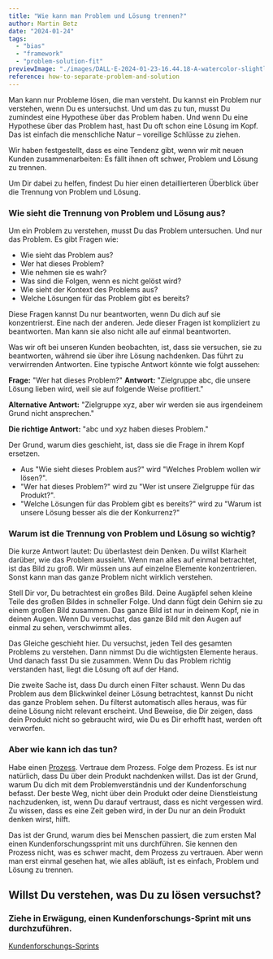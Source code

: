 ```yaml
---
title: "Wie kann man Problem und Lösung trennen?"
author: Martin Betz
date: "2024-01-24"
tags:
  - "bias"
  - "framework"
  - "problem-solution-fit"
previewImage: "./images/DALL·E-2024-01-23-16.44.18-A-watercolor-slightly-geometric-styled-painting-depicting-a-magnifying-glass-and-a-cogwheel-crushing-into-each-other.-This-scene-symbolizes-the-confl.png"
reference: how-to-separate-problem-and-solution
---
```


Man kann nur Probleme lösen, die man versteht. Du kannst ein Problem nur verstehen, wenn Du es untersuchst. Und um das zu tun, musst Du zumindest eine Hypothese über das Problem haben. Und wenn Du eine Hypothese über das Problem hast, hast Du oft schon eine Lösung im Kopf. Das ist einfach die menschliche Natur – voreilige Schlüsse zu ziehen.

Wir haben festgestellt, dass es eine Tendenz gibt, wenn wir mit neuen Kunden zusammenarbeiten: Es fällt ihnen oft schwer, Problem und Lösung zu trennen.

Um Dir dabei zu helfen, findest Du hier einen detaillierteren Überblick über die Trennung von Problem und Lösung.

### Wie sieht die Trennung von Problem und Lösung aus?

Um ein Problem zu verstehen, musst Du das Problem untersuchen. Und nur das Problem. Es gibt Fragen wie:

- Wie sieht das Problem aus?
- Wer hat dieses Problem?
- Wie nehmen sie es wahr?
- Was sind die Folgen, wenn es nicht gelöst wird?
- Wie sieht der Kontext des Problems aus?
- Welche Lösungen für das Problem gibt es bereits?

Diese Fragen kannst Du nur beantworten, wenn Du dich auf sie konzentrierst. Eine nach der anderen. Jede dieser Fragen ist kompliziert zu beantworten. Man kann sie also nicht alle auf einmal beantworten.

Was wir oft bei unseren Kunden beobachten, ist, dass sie versuchen, sie zu beantworten, während sie über ihre Lösung nachdenken. Das führt zu verwirrenden Antworten. Eine typische Antwort könnte wie folgt aussehen:

**Frage:** "Wer hat dieses Problem?"
**Antwort:** "Zielgruppe abc, die unsere Lösung lieben wird, weil sie auf folgende Weise profitiert."

**Alternative Antwort:** "Zielgruppe xyz, aber wir werden sie aus irgendeinem Grund nicht ansprechen."

**Die richtige Antwort:** "abc und xyz haben dieses Problem."

Der Grund, warum dies geschieht, ist, dass sie die Frage in ihrem Kopf ersetzen.

- Aus "Wie sieht dieses Problem aus?" wird "Welches Problem wollen wir lösen?".
- "Wer hat dieses Problem?" wird zu "Wer ist unsere Zielgruppe für das Produkt?".
- "Welche Lösungen für das Problem gibt es bereits?" wird zu "Warum ist unsere Lösung besser als die der Konkurrenz?"

### Warum ist die Trennung von Problem und Lösung so wichtig?

Die kurze Antwort lautet: Du überlastest dein Denken. Du willst Klarheit darüber, wie das Problem aussieht. Wenn man alles auf einmal betrachtet, ist das Bild zu groß. Wir müssen uns auf einzelne Elemente konzentrieren. Sonst kann man das ganze Problem nicht wirklich verstehen.

Stell Dir vor, Du betrachtest ein großes Bild. Deine Augäpfel sehen kleine Teile des großen Bildes in schneller Folge. Und dann fügt dein Gehirn sie zu einem großen Bild zusammen. Das ganze Bild ist nur in deinem Kopf, nie in deinen Augen. Wenn Du versuchst, das ganze Bild mit den Augen auf einmal zu sehen, verschwimmt alles.

Das Gleiche geschieht hier. Du versuchst, jeden Teil des gesamten Problems zu verstehen. Dann nimmst Du die wichtigsten Elemente heraus. Und danach fasst Du sie zusammen. Wenn Du das Problem richtig verstanden hast, liegt die Lösung oft auf der Hand.

Die zweite Sache ist, dass Du durch einen Filter schaust. Wenn Du das Problem aus dem Blickwinkel deiner Lösung betrachtest, kannst Du nicht das ganze Problem sehen. Du filterst automatisch alles heraus, was für deine Lösung nicht relevant erscheint. Und Beweise, die Dir zeigen, dass dein Produkt nicht so gebraucht wird, wie Du es Dir erhofft hast, werden oft verworfen.

### Aber wie kann ich das tun?

Habe einen [Prozess](/blog/wie-man-kundenforschung-beschleunigt/). Vertraue dem Prozess. Folge dem Prozess. Es ist nur natürlich, dass Du über dein Produkt nachdenken willst. Das ist der Grund, warum Du dich mit dem Problemverständnis und der Kundenforschung befasst. Der beste Weg, nicht über dein Produkt oder deine Dienstleistung nachzudenken, ist, wenn Du darauf vertraust, dass es nicht vergessen wird. Zu wissen, dass es eine Zeit geben wird, in der Du nur an dein Produkt denken wirst, hilft.

Das ist der Grund, warum dies bei Menschen passiert, die zum ersten Mal einen Kundenforschungssprint mit uns durchführen. Sie kennen den Prozess nicht, was es schwer macht, dem Prozess zu vertrauen. Aber wenn man erst einmal gesehen hat, wie alles abläuft, ist es einfach, Problem und Lösung zu trennen.

## Willst Du verstehen, was Du zu lösen versuchst?

### Ziehe in Erwägung, einen Kundenforschungs-Sprint mit uns durchzuführen.

[Kundenforschungs-Sprints](/leistungen/customer-research-sprints/)
